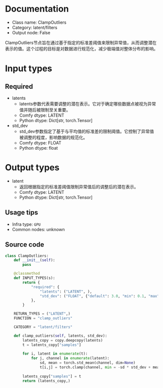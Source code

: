 
# Documentation
- Class name: ClampOutliers
- Category: latent/filters
- Output node: False

ClampOutliers节点旨在通过基于指定的标准差阈值来限制异常值，从而调整潜在表示的值。这个过程的目标是对数据进行规范化，减少极端值对整体分布的影响。

# Input types
## Required
- latents
    - latents参数代表需要调整的潜在表示。它对于确定哪些数据点被视为异常值并随后被限制至关重要。
    - Comfy dtype: LATENT
    - Python dtype: Dict[str, torch.Tensor]
- std_dev
    - std_dev参数指定了基于与平均值的标准差的限制阈值。它控制了异常值被调整的程度，影响数据的规范化。
    - Comfy dtype: FLOAT
    - Python dtype: float

# Output types
- latent
    - 返回根据指定的标准差阈值限制异常值后的调整后的潜在表示。
    - Comfy dtype: LATENT
    - Python dtype: Dict[str, torch.Tensor]


## Usage tips
- Infra type: `GPU`
- Common nodes: unknown


## Source code
```python
class ClampOutliers:
    def __init__(self):
        pass

    @classmethod
    def INPUT_TYPES(s):
        return {
            "required": {
                "latents": ("LATENT", ),
                "std_dev": ("FLOAT", {"default": 3.0, "min": 0.1, "max": 100.0, "step": 0.1,  "round": 0.1}),
            },
        }

    RETURN_TYPES = ("LATENT",)
    FUNCTION = "clamp_outliers"

    CATEGORY = "latent/filters"

    def clamp_outliers(self, latents, std_dev):
        latents_copy = copy.deepcopy(latents)
        t = latents_copy["samples"]
        
        for i, latent in enumerate(t):
            for j, channel in enumerate(latent):
                sd, mean = torch.std_mean(channel, dim=None)
                t[i,j] = torch.clamp(channel, min = -sd * std_dev + mean, max = sd * std_dev + mean)
        
        latents_copy["samples"] = t
        return (latents_copy,)

```
